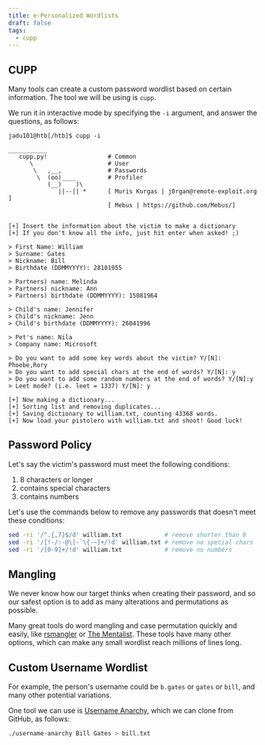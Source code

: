 ```yaml
---
title: e-Personalized Wordlists
draft: false
tags:
  - cupp
---
```

## CUPP

Many tools can create a custom password wordlist based on certain information. The tool we will be using is `cupp`.

We run it in interactive mode by specifying the `-i` argument, and answer the questions, as follows:

```shell-session
jadu101@htb[/htb]$ cupp -i

___________
   cupp.py!                 # Common
      \                     # User
       \   ,__,             # Passwords
        \  (oo)____         # Profiler
           (__)    )\
              ||--|| *      [ Muris Kurgas | j0rgan@remote-exploit.org ]
                            [ Mebus | https://github.com/Mebus/]


[+] Insert the information about the victim to make a dictionary
[+] If you don't know all the info, just hit enter when asked! ;)

> First Name: William
> Surname: Gates
> Nickname: Bill
> Birthdate (DDMMYYYY): 28101955

> Partners) name: Melinda
> Partners) nickname: Ann
> Partners) birthdate (DDMMYYYY): 15081964

> Child's name: Jennifer
> Child's nickname: Jenn
> Child's birthdate (DDMMYYYY): 26041996

> Pet's name: Nila
> Company name: Microsoft

> Do you want to add some key words about the victim? Y/[N]: Phoebe,Rory
> Do you want to add special chars at the end of words? Y/[N]: y
> Do you want to add some random numbers at the end of words? Y/[N]:y
> Leet mode? (i.e. leet = 1337) Y/[N]: y

[+] Now making a dictionary...
[+] Sorting list and removing duplicates...
[+] Saving dictionary to william.txt, counting 43368 words.
[+] Now load your pistolero with william.txt and shoot! Good luck!
```


## Password Policy


Let's say the victim's password must meet the following conditions:

1. 8 characters or longer
2. contains special characters
3. contains numbers

Let's use the commands below to remove any passwords that doesn't meet these conditions:

```bash
sed -ri '/^.{,7}$/d' william.txt            # remove shorter than 8
sed -ri '/[!-/:-@\[-`\{-~]+/!d' william.txt # remove no special chars
sed -ri '/[0-9]+/!d' william.txt            # remove no numbers
```

## Mangling

We never know how our target thinks when creating their password, and so our safest option is to add as many alterations and permutations as possible.

Many great tools do word mangling and case permutation quickly and easily, like [rsmangler](https://github.com/digininja/RSMangler) or [The Mentalist](https://github.com/sc0tfree/mentalist.git). These tools have many other options, which can make any small wordlist reach millions of lines long.

## Custom Username Wordlist

For example, the person's username could be `b.gates` or `gates` or `bill`, and many other potential variations.

One tool we can use is [Username Anarchy](https://github.com/urbanadventurer/username-anarchy), which we can clone from GitHub, as follows:

```bash
./username-anarchy Bill Gates > bill.txt
```

